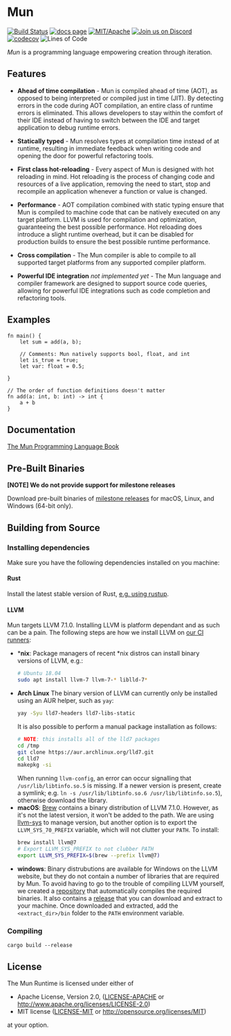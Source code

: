 # Mun

[![Build Status][build-badge]][build]
[![docs page][dosc-badge]][docs] 
[![MIT/Apache][licence-badge]][license]
[![Join us on Discord][discord-badge]][discord]
[![codecov][coverage-badge]][coverage]
![Lines of Code][lines-of-code-badge]

[build-badge]: https://img.shields.io/github/workflow/status/mun-lang/mun/CI
[build]: https://github.com/mun-lang/mun/actions

[coverage-badge]: https://img.shields.io/codecov/c/github/mun-lang/mun.svg
[coverage]: https://codecov.io/gh/mun-lang/mun

[dosc-badge]: https://img.shields.io/badge/docs-website-blue.svg
[docs]: https://docs.mun-lang.org/

[licence-badge]: https://img.shields.io/badge/license-MIT%2FApache-blue.svg
[license]: COPYRIGHT

[discord-badge]: https://img.shields.io/discord/602227728480993281.svg?logo=discord
[discord]: https://discord.gg/SfvvcCU

[lines-of-code-badge]: https://tokei.rs/b1/github/mun-lang/mun?category=code

*Mun* is a programming language empowering creation through iteration.

## Features

- **Ahead of time compilation** - Mun is compiled ahead of time (AOT), as opposed to being
  interpreted or compiled just in time (JIT). By detecting errors in the code during AOT
  compilation, an entire class of runtime errors is eliminated. This allows developers to stay
  within the comfort of their IDE instead of having to switch between the IDE and target application
  to debug runtime errors.

- **Statically typed** - Mun resolves types at compilation time instead of at runtime, resulting in
  immediate feedback when writing code and opening the door for powerful refactoring tools.

- **First class hot-reloading** - Every aspect of Mun is designed with hot reloading in mind. Hot
  reloading is the process of changing code and resources of a live application, removing the need
  to start, stop and recompile an application whenever a function or value is changed.

- **Performance** - AOT compilation combined with static typing ensure that Mun is compiled to
  machine code that can be natively executed on any target platform. LLVM is used for compilation
  and optimization, guaranteeing the best possible performance. Hot reloading does introduce a
  slight runtime overhead, but it can be disabled for production builds to ensure the best possible
  runtime performance.

- **Cross compilation** - The Mun compiler is able to compile to all supported target platforms from
  any supported compiler platform.

- **Powerful IDE integration** *not implemented yet* - The Mun language and compiler framework are
  designed to support source code queries, allowing for powerful IDE integrations such as code
  completion and refactoring tools.

## Examples

```mun
fn main() {
    let sum = add(a, b);

    // Comments: Mun natively supports bool, float, and int
    let is_true = true;
    let var: float = 0.5;
    
}

// The order of function definitions doesn't matter
fn add(a: int, b: int) -> int {
    a + b
}
```

## Documentation

[The Mun Programming Language Book](https://docs.mun-lang.org/)

## Pre-Built Binaries

**[NOTE] We do not provide support for milestone releases**

Download pre-built binaries of [milestone releases](https://github.com/mun-lang/mun/releases) for
macOS, Linux, and Windows (64-bit only).

## Building from Source

### Installing dependencies

Make sure you have the following dependencies installed on you machine:

#### Rust

Install the latest stable version of Rust, [e.g. using
rustup](https://www.rust-lang.org/tools/install). 

#### LLVM

Mun targets LLVM 7.1.0. Installing LLVM is platform dependant and as such can be a pain. The
following steps are how we install LLVM on [our CI
runners](.github/actions/install-llvm/index.js):

* ***nix**: Package managers of recent *nix distros can install binary versions of LLVM, e.g.:
  ```bash
  # Ubuntu 18.04
  sudo apt install llvm-7 llvm-7-* liblld-7*
  ```
* **Arch Linux** The binary version of LLVM can currently only be installed using an AUR helper, such as `yay`:
  ```bash
  yay -Syu lld7-headers lld7-libs-static
  ```
  It is also possible to perform a manual package installation as follows:
  ```bash
  # NOTE: this installs all of the lld7 packages
  cd /tmp
  git clone https://aur.archlinux.org/lld7.git
  cd lld7
  makepkg -si
  ```
  When running `llvm-config`, an error can occur signalling that `/usr/lib/libtinfo.so.5` is
  missing. If a newer version is present, create a symlink; e.g. `ln -s /usr/lib/libtinfo.so.6
  /usr/lib/libtinfo.so.5`), otherwise download the library.
* **macOS**: [Brew](https://brew.sh/) contains a binary distribution of LLVM 7.1.0. However, as it's
  not the latest version, it won't be added to the path. We are using
  [llvm-sys](https://crates.io/crates/llvm-sys) to manage version, but another option is to export 
  the `LLVM_SYS_70_PREFIX` variable, which will not clutter your `PATH`. To install:
  ```bash
  brew install llvm@7
  # Export LLVM_SYS_PREFIX to not clubber PATH
  export LLVM_SYS_PREFIX=$(brew --prefix llvm@7)
  ```
* **windows**: Binary distrubutions are available for Windows on the LLVM website, but they
  do not contain a number of libraries that are required by Mun. To avoid having to go to the 
  trouble of compiling LLVM yourself, we created a
  [repository](https://github.com/mun-lang/llvm-package-windows) that automatically compiles the
 required binaries. It also contains a
  [release](https://github.com/mun-lang/llvm-package-windows/releases/download/v7.1.0/llvm-7.1.0-windows-x64-msvc15.7z)
  that you can download and extract to your machine. Once downloaded and extracted, add the `<extract_dir>/bin`
  folder to the `PATH` environment variable.

### Compiling

```
cargo build --release
```

## License

The Mun Runtime is licensed under either of

 * Apache License, Version 2.0, ([LICENSE-APACHE](LICENSE-APACHE) or 
   http://www.apache.org/licenses/LICENSE-2.0)
 * MIT license ([LICENSE-MIT](LICENSE-MIT) or http://opensource.org/licenses/MIT)
 
 at your option.
